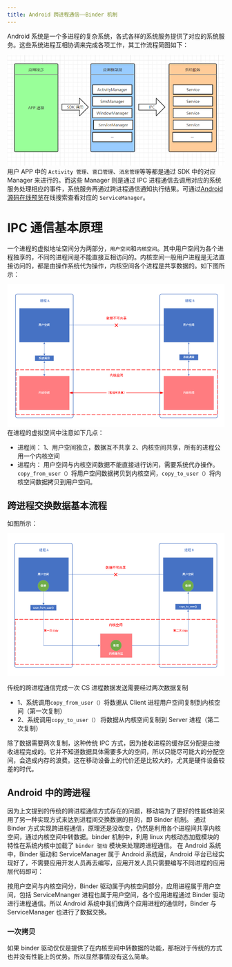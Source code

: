 ```yaml
---
title: Android 跨进程通信——Binder 机制
---
```


Android 系统是一个多进程的复杂系统，各式各样的系统服务提供了对应的系统服务。这些系统进程互相协调来完成各项工作，其工作流程简图如下：

![系统服务调用简图](https://raw.githubusercontent.com/PandaQAQ/learning-resource/master/image/1588996421213.png)
用户 APP 中的 `Activity 管理`、`窗口管理`、`消息管理`等等都是通过 SDK 中的对应 Manager 来进行的。而这些 Manager 则是通过 IPC 进程通信去调用对应的系统服务处理相应的事件，系统服务再通过跨进程通信通知执行结果。可通过[Android 源码在线预览](https://www.androidos.net.cn/sourcecode)在线搜索查看对应的 `ServiceManager`。

# IPC 通信基本原理
一个进程的虚拟地址空间分为两部分，`用户空间`和`内核空间`。其中用户空间为各个进程独享的，不同的进程间是不能直接互相访问的。内核空间一般用户进程是无法直接访问的，都是由操作系统代为操作，内核空间各个进程是共享数据的。如下图所示：

![进程空间结构图](https://raw.githubusercontent.com/PandaQAQ/learning-resource/master/images/1590305354866.png)
在进程的虚拟空间中注意如下几点：
- 进程间：
1、用户空间独立，数据互不共享
2、内核空间共享，所有的进程公用一个内核空间
- 进程内：
用户空间与内核空间数据不能直接进行访问，需要系统代办操作。`copy_from_user（）`将用户空间数据拷贝到内核空间，`copy_to_user（）`将内核空间数据拷贝到用户空间。

## 跨进程交换数据基本流程
如图所示：

![enter description here](https://raw.githubusercontent.com/PandaQAQ/learning-resource/master/images/1590306309943.png)

传统的跨进程通信完成一次 CS 进程数据发送需要经过两次数据复制
  - 1、系统调用`copy_from_user（）`将数据从 Client 进程用户空间复制到内核空间（第一次复制）
  - 2、系统调用`copy_to_user（）` 将数据从内核空间复制到 Server 进程（第二次复制）
    
除了数据需要两次复制，这种传统 IPC 方式，因为接收进程的缓存区分配是由接收进程完成的。它并不知道数据具体需要多大的空间，所以只能尽可能大的分配空间，会造成内存的浪费。这在移动设备上的代价还是比较大的，尤其是硬件设备较差的时代。
## Android 中的跨进程
因为上文提到的传统的跨进程通信方式存在的问题，移动端为了更好的性能体验采用了另一种实现方式来达到进程间交换数据的目的，即 Binder 机制。
通过 Binder 方式实现跨进程通信，原理还是没改变，仍然是利用各个进程间共享内核空间，通过内核空间中转数据。binder 机制中，利用 linux 内核动态加载模块的特性在系统内核中加载了 `binder 驱动` 模块来处理跨进程通信。
在 Android 系统中，Binder 驱动和 ServiceManager 属于 Android 系统层，Android 平台已经实现好了，不需要应用开发人员再去编写，应用开发人员只需要编写不同进程的应用层代码即可：

按用户空间与内核空间分，Binder 驱动属于内核空间部分，应用进程属于用户空间，包括 ServiceMnanger 进程也属于用户空间，各个应用进程通过 Binder 驱动进行进程通信。所以 Android 系统中我们做两个应用进程的通信时，Binder 与 ServiceManager 也进行了数据交换。

### 一次拷贝
如果 binder 驱动仅仅是提供了在内核空间中转数据的功能，那相对于传统的方式也并没有性能上的优势。所以显然事情没有这么简单。
